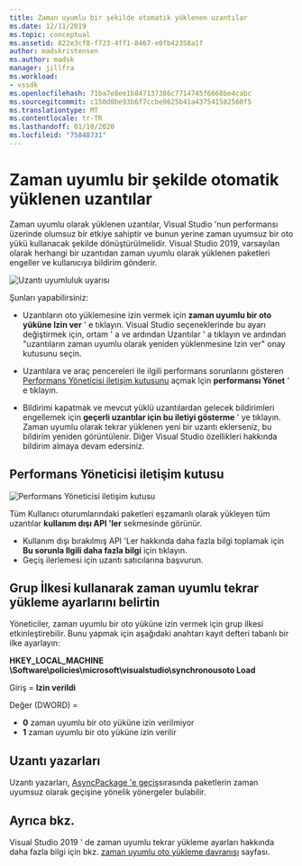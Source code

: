 ```yaml
---
title: Zaman uyumlu bir şekilde otomatik yüklenen uzantılar
ms.date: 12/11/2019
ms.topic: conceptual
ms.assetid: 822e3cf8-f723-4ff1-8467-e0fb42358a1f
author: madskristensen
ms.author: madsk
manager: jillfra
ms.workload:
- vssdk
ms.openlocfilehash: 71ba7e8ee1b847137386c7714745f6668be4cabc
ms.sourcegitcommit: c150d0be93b6f7ccbe9625b41a437541502560f5
ms.translationtype: MT
ms.contentlocale: tr-TR
ms.lasthandoff: 01/10/2020
ms.locfileid: "75848731"
---
```

# <a name="synchronously-autoloaded-extensions"></a>Zaman uyumlu bir şekilde otomatik yüklenen uzantılar

Zaman uyumlu olarak yüklenen uzantılar, Visual Studio 'nun performansı üzerinde olumsuz bir etkiye sahiptir ve bunun yerine zaman uyumsuz bir oto yükü kullanacak şekilde dönüştürülmelidir. Visual Studio 2019, varsayılan olarak herhangi bir uzantıdan zaman uyumlu olarak yüklenen paketleri engeller ve kullanıcıya bildirim gönderir.

![Uzantı uyumluluk uyarısı](media/extension-compatibility-warning-16-1.png.png)

Şunları yapabilirsiniz:

- Uzantıların oto yüklemesine izin vermek için **zaman uyumlu bir oto yüküne Izin ver** ' e tıklayın. Visual Studio seçeneklerinde bu ayarı değiştirmek için, ortam ' a ve ardından Uzantılar ' a tıklayın ve ardından "uzantıların zaman uyumlu olarak yeniden yüklenmesine Izin ver" onay kutusunu seçin. 

- Uzantılara ve araç pencereleri ile ilgili performans sorunlarını gösteren [Performans Yöneticisi iletişim kutusunu](#performance-manager-dialog) açmak Için **performansı Yönet** ' e tıklayın.

- Bildirimi kapatmak ve mevcut yüklü uzantılardan gelecek bildirimleri engellemek için **geçerli uzantılar için bu iletiyi gösterme** ' ye tıklayın. Zaman uyumlu olarak tekrar yüklenen yeni bir uzantı eklerseniz, bu bildirim yeniden görüntülenir. Diğer Visual Studio özellikleri hakkında bildirim almaya devam edersiniz.

## <a name="performance-manager-dialog"></a>Performans Yöneticisi iletişim kutusu

![Performans Yöneticisi iletişim kutusu](media/performance-manager.png)

Tüm Kullanıcı oturumlarındaki paketleri eşzamanlı olarak yükleyen tüm uzantılar **kullanım dışı API 'ler** sekmesinde görünür.

* Kullanım dışı bırakılmış API 'Ler hakkında daha fazla bilgi toplamak için **Bu sorunla Ilgili daha fazla bilgi** için tıklayın.
* Geçiş ilerlemesi için uzantı satıcılarına başvurun.

## <a name="specify-synchronous-autoload-settings-using-group-policy"></a>Grup İlkesi kullanarak zaman uyumlu tekrar yükleme ayarlarını belirtin

Yöneticiler, zaman uyumlu bir oto yüküne izin vermek için grup ilkesi etkinleştirebilir. Bunu yapmak için aşağıdaki anahtarı kayıt defteri tabanlı bir ilke ayarlayın:

**HKEY_LOCAL_MACHINE \Software\policies\microsoft\visualstudio\synchronousoto Load**

Giriş = **Izin verildi**

Değer (DWORD) =
* **0** zaman uyumlu bir oto yüküne izin verilmiyor
* **1** zaman uyumlu bir oto yüküne izin verilir

## <a name="extension-authors"></a>Uzantı yazarları
Uzantı yazarları, [AsyncPackage 'e geçiş](https://github.com/Microsoft/VSSDK-Extensibility-Samples/tree/master/AsyncPackageMigration)sırasında paketlerin zaman uyumsuz olarak geçişine yönelik yönergeler bulabilir.

## <a name="see-also"></a>Ayrıca bkz.
Visual Studio 2019 ' de zaman uyumlu tekrar yükleme ayarları hakkında daha fazla bilgi için bkz. [zaman uyumlu oto yükleme davranışı](https://devblogs.microsoft.com/visualstudio/updates-to-synchronous-autoload-of-extensions-in-visual-studio-2019/) sayfası.
